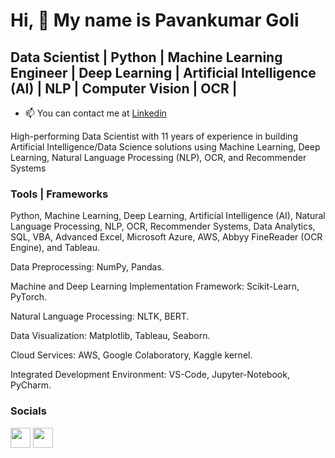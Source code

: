 Hi, 👋  My name is Pavankumar Goli
=====================================

Data Scientist | Python | Machine Learning Engineer | Deep Learning | Artificial Intelligence (AI) | NLP | Computer Vision | OCR |
------------------------------------

* 📫  You can contact me at [Linkedin](https://www.linkedin.com/in/pavankumargoli/)

High-performing Data Scientist with 11 years of experience in building Artificial Intelligence/Data Science solutions using Machine Learning, Deep Learning, Natural Language Processing (NLP), OCR, and Recommender Systems 
 
### Tools | Frameworks 

Python, Machine Learning, Deep Learning, Artificial Intelligence (AI), Natural Language Processing, NLP, OCR, Recommender Systems, Data Analytics, SQL, VBA, Advanced Excel, Microsoft Azure, AWS, Abbyy FineReader (OCR Engine), and Tableau.
  
Data Preprocessing: NumPy, Pandas. 

Machine and Deep Learning Implementation Framework: Scikit-Learn, PyTorch. 

Natural Language Processing: NLTK, BERT. 

Data Visualization: Matplotlib, Tableau, Seaborn. 

Cloud Services: AWS, Google Colaboratory, Kaggle kernel. 

Integrated Development Environment: VS-Code, Jupyter-Notebook, PyCharm.

### Socials

<p align="left"> <a href="https://github.com/pavankumargoli" target="_blank" rel="noreferrer"><img src="https://raw.githubusercontent.com/danielcranney/readme-generator/main/public/icons/socials/github.svg" width="32" height="32" /></a> <a href="https://www.linkedin.com/mynetwork/discovery-see-all/?usecase=PEOPLE_FOLLOWS&followMember=pavankumargoli" target="_blank" rel="noreferrer"><img src="https://raw.githubusercontent.com/danielcranney/readme-generator/main/public/icons/socials/linkedin.svg" width="32" height="32" /></a> 


<!---
pavankumargoli/pavankumargoli is a ✨ special ✨ repository because its `README.md` (this file) appears on your GitHub profile.
You can click the Preview link to take a look at your changes.
--->
